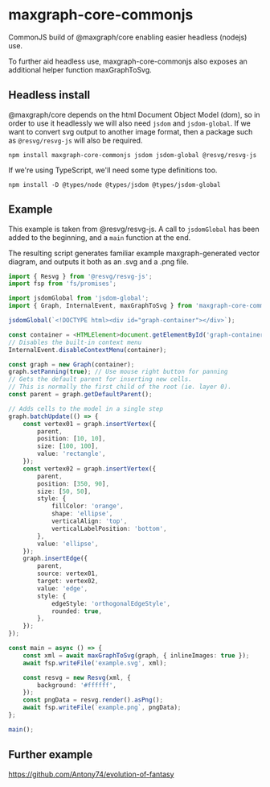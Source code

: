 # maxgraph-core-commonjs

CommonJS build of @maxgraph/core enabling easier headless (nodejs) use.

To further aid headless use, maxgraph-core-commonjs also exposes an additional helper function maxGraphToSvg.

## Headless install

@maxgraph/core depends on the html Document Object Model (dom), so in order to use it headlessly we will also need `jsdom` and `jsdom-global`.  If we want to convert svg output to another image format, then a package such as `@resvg/resvg-js` will also be required.

    npm install maxgraph-core-commonjs jsdom jsdom-global @resvg/resvg-js

If we're using TypeScript, we'll need some type definitions too.

    npm install -D @types/node @types/jsdom @types/jsdom-global

## Example

This example is taken from @resvg/resvg-js.  A call to `jsdomGlobal` has been added to the beginning, and a `main` function at the end.

The resulting script generates familiar example maxgraph-generated vector diagram, and outputs it both as an .svg and a .png file.

``` typescript
import { Resvg } from '@resvg/resvg-js';
import fsp from 'fs/promises';

import jsdomGlobal from 'jsdom-global';
import { Graph, InternalEvent, maxGraphToSvg } from 'maxgraph-core-commonjs';

jsdomGlobal(`<!DOCTYPE html><div id="graph-container"></div>`);

const container = <HTMLElement>document.getElementById('graph-container');
// Disables the built-in context menu
InternalEvent.disableContextMenu(container);

const graph = new Graph(container);
graph.setPanning(true); // Use mouse right button for panning
// Gets the default parent for inserting new cells.
// This is normally the first child of the root (ie. layer 0).
const parent = graph.getDefaultParent();

// Adds cells to the model in a single step
graph.batchUpdate(() => {
    const vertex01 = graph.insertVertex({
        parent,
        position: [10, 10],
        size: [100, 100],
        value: 'rectangle',
    });
    const vertex02 = graph.insertVertex({
        parent,
        position: [350, 90],
        size: [50, 50],
        style: {
            fillColor: 'orange',
            shape: 'ellipse',
            verticalAlign: 'top',
            verticalLabelPosition: 'bottom',
        },
        value: 'ellipse',
    });
    graph.insertEdge({
        parent,
        source: vertex01,
        target: vertex02,
        value: 'edge',
        style: {
            edgeStyle: 'orthogonalEdgeStyle',
            rounded: true,
        },
    });
});

const main = async () => {
    const xml = await maxGraphToSvg(graph, { inlineImages: true });
    await fsp.writeFile('example.svg', xml);

    const resvg = new Resvg(xml, {
        background: '#ffffff',
    });
    const pngData = resvg.render().asPng();
    await fsp.writeFile(`example.png`, pngData);
};

main();
```

## Further example

https://github.com/Antony74/evolution-of-fantasy
